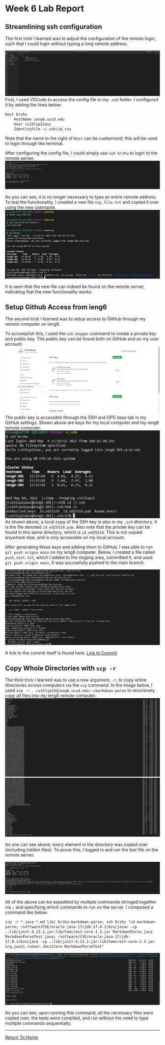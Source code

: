 # Week 6 Lab Report

## Streamlining ssh configuration
The first trick I learned was to adjust the configuration of the remote login, such
that I could login without typing a long remote address.


![pic_1](Images/report3/pic_1.png)
First, I used VSCode to access the config file in my `.ssh` folder.  I configured it
by adding the lines below:
```
Host brzhu
    HostName ieng6.ucsd.edu
    User cs15lsp22auc 
    IdentityFile ~/.ssh/id_rsa
```
Note that the name to the right of `Host` can be customized; this will be used to login through
the terminal.

After configuring the config file, I could simply use `ssh brzhu` to login to the remote server.
![pic_2](Images/report3/pic_2.png)

As you can see, it is no longer necessary to type an entire remote address.  To test the functionality,
I created a new file `scp_file.txt` and copied it over using the new username.
![pic_3](Images/report3/pic_3.png)

It is seen that the new file can indeed be found on the remote server, indicating that the new functionality
works.

## Setup Github Access from ieng6

The second trick I learned was to setup access to GitHub through my remote computer on ieng6.

To accomplish this, I used the `ssh-keygen` command to create a private key and public key.  The public key can be found both on GitHub and on my user account.
![pic_4](Images/report3/pic_4.png)
The public key is accessible through the SSH and GPG keys tab in my GitHub settings.  Shown above are keys for my local computer and my ieng6 remote computer.
![pic_5](Images/report3/pic_5.png)
As shown above, a local copy of the SSH key is also in my `.ssh` directory.  It is the file denoted `id_ed25519.pub`.  Also note that the private key can be found in this same directory, which is `id_ed25519`.  This is not copied anywhere else, and is only accessible on my local account.

After generating these keys and adding them to GitHub, I was able to run `git push origin main` on my ieng6 computer.  Below, I created a file called `push_test.txt`, which I added to the staging area, committed it, and used `git push origin main`.  It was succesfully pushed to the main branch.

![pic_6](Images/report3/pic_6.png)

A link to the commit itself is found here: [Link to Commit](https://github.com/ZhuZiLiBryan/skilldemoone/commit/cc77fe183d3085d09809e12fe79babb294e56d2e)

## Copy Whole Directories with `scp -r`

The third trick I learned was to use a new argument, `-r`, to copy entire directories across computers via the `scp` command. 
In the image below, I used `scp -r . cs15lsp22@ieng6.ucsd.edu:~/markdown-parse` to recursively copy all files into my ieng6 remote computer.
![pic_7](Images/report3/pic_7.png)
![pic_8](Images/report3/pic_8.png)

As one can see above, every element in the directory was copied over (including hidden files).  To prove this, I logged in and ran the test file on the remote server.

![pic_9](Images/report3/pic_9.png)

All of the above can be expedited by multiple commands stringed together via `;` and specifying which commands to run on the server.  I composed a command like below:
```
scp -r *.java *.md lib/ brzhu:markdown-parse; ssh brzhu "cd markdown-parse; /software/CSE/oracle-java-17/jdk-17.0.1/bin/javac -cp .:lib/junit-4.13.2.jar:lib/hamcrest-core-1.3.jar MarkdownParse.java  MarkdownParseTest.java; /software/CSE/oracle-java-17/jdk-17.0.1/bin/java -cp .:lib/junit-4.13.2.jar:lib/hamcrest-core-1.3.jar org.junit.runner.JUnitCore MarkdownParseTest"
```
![pic_10](Images/report3/pic_10.PNG)

As you can see, upon running this command, all the necessary files were copied over, the tests were compiled, and run without the need to type multiple commands sequentially.

---

[Return To Home](https://zhuzilibryan.github.io/cse15l-lab-reports/)